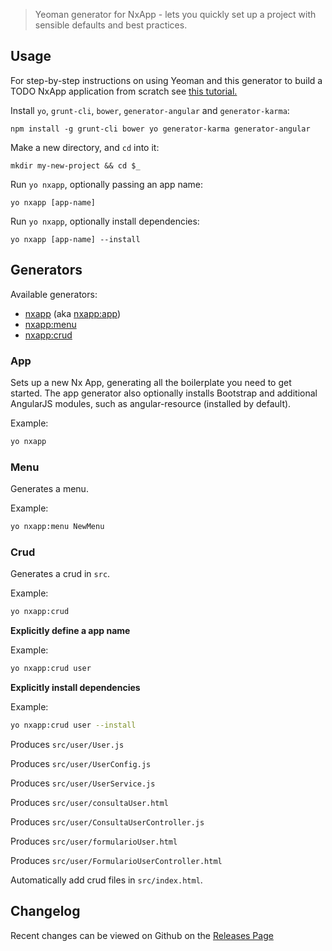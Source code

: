 > Yeoman generator for NxApp - lets you quickly set up a project with sensible defaults and best practices.

## Usage

For step-by-step instructions on using Yeoman and this generator to build a TODO NxApp application from scratch see [this tutorial.](http://yeoman.io/codelab/)

Install `yo`, `grunt-cli`, `bower`, `generator-angular` and `generator-karma`:
```
npm install -g grunt-cli bower yo generator-karma generator-angular
```

Make a new directory, and `cd` into it:
```
mkdir my-new-project && cd $_
```

Run `yo nxapp`, optionally passing an app name:
```
yo nxapp [app-name]
```

Run `yo nxapp`, optionally install dependencies:
```
yo nxapp [app-name] --install
```

## Generators

Available generators:

* [nxapp](#app) (aka [nxapp:app](#app))
* [nxapp:menu](#menu)
* [nxapp:crud](#menu)

### App
Sets up a new Nx App, generating all the boilerplate you need to get started. The app generator also optionally installs Bootstrap and additional AngularJS modules, such as angular-resource (installed by default).

Example:
```bash
yo nxapp
```

### Menu
Generates a menu.

Example:
```bash
yo nxapp:menu NewMenu
```

### Crud
Generates a crud in `src`.

Example:
```bash
yo nxapp:crud
```

**Explicitly define a app name**

Example:
```bash
yo nxapp:crud user
```

**Explicitly install dependencies**

Example:
```bash
yo nxapp:crud user --install
```

Produces `src/user/User.js`

Produces `src/user/UserConfig.js`

Produces `src/user/UserService.js`

Produces `src/user/consultaUser.html`

Produces `src/user/ConsultaUserController.js`

Produces `src/user/formularioUser.html`

Produces `src/user/FormularioUserController.html`

Automatically add crud files in `src/index.html`.


## Changelog

Recent changes can be viewed on Github on the [Releases Page](https://github.com/alairjt/generator-nxapp/releases)